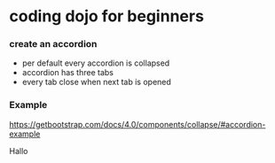 # coding dojo for beginners

### create an accordion
- per default every accordion is collapsed
- accordion has three tabs
- every tab close when next tab is opened

### Example 
https://getbootstrap.com/docs/4.0/components/collapse/#accordion-example


Hallo 